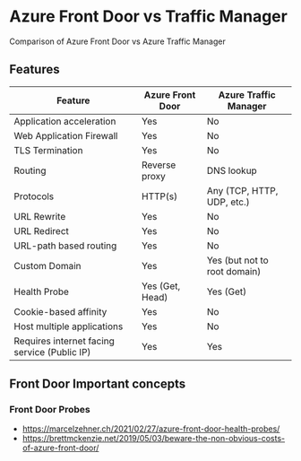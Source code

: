 # Azure Front Door vs Traffic Manager

Comparison of Azure Front Door vs Azure Traffic Manager

## Features

Feature | Azure Front Door | Azure Traffic Manager
--- | --- | ----
Application acceleration | Yes | No
Web Application Firewall | Yes | No
TLS Termination | Yes | No
Routing | Reverse proxy | DNS lookup
Protocols | HTTP(s) | Any (TCP, HTTP, UDP, etc.)
URL Rewrite | Yes | No
URL Redirect | Yes | No
URL-path based routing | Yes | No
Custom Domain | Yes | Yes (but not to root domain)
Health Probe | Yes (Get, Head) | Yes (Get)
Cookie-based affinity | Yes | No
Host multiple applications | Yes | No
Requires internet facing service (Public IP) | Yes | Yes

## Front Door Important concepts

### Front Door Probes

-	https://marcelzehner.ch/2021/02/27/azure-front-door-health-probes/
-	https://brettmckenzie.net/2019/05/03/beware-the-non-obvious-costs-of-azure-front-door/
